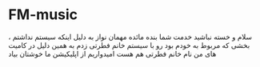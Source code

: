 # FM-music
سلام و خسته نباشید خدمت شما بنده مائده مهمان نواز به دلیل اینکه سیستم نداشتم ، بخشی که مربوط به خودم بود رو با سیستم خانم فطرتی زدم
به همین دلیل در کامیت های من نام خانم فطرتی هم هست
امیدواریم از اپلیکیشن ما خوشتان بیاد
